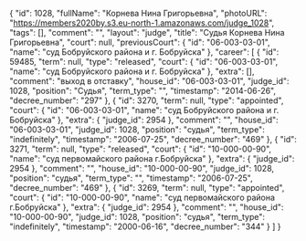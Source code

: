 {
    "id": 1028,
    "fullName": "Корнева Нина Григорьевна",
    "photoURL": "https://members2020by.s3.eu-north-1.amazonaws.com/judge_1028",
    "tags": [],
    "comment": "",
    "layout": "judge",
    "title": "Судья Корнева Нина Григорьевна",
    "court": null,
    "previousCourt": {
        "id": "06-003-03-01",
        "name": "суд Бобруйского района и г. Бобруйска"
    },
    "career": [
        {
            "id": 59485,
            "term": null,
            "type": "released",
            "court": {
                "id": "06-003-03-01",
                "name": "суд Бобруйского района и г. Бобруйска"
            },
            "extra": [],
            "comment": "выход в отставку",
            "house_id": "06-003-03-01",
            "judge_id": 1028,
            "position": "Судья",
            "term_type": "",
            "timestamp": "2014-06-26",
            "decree_number": "297"
        },
        {
            "id": 3270,
            "term": null,
            "type": "appointed",
            "court": {
                "id": "06-003-03-01",
                "name": "суд Бобруйского района и г. Бобруйска"
            },
            "extra": {
                "judge_id": 2954
            },
            "comment": "",
            "house_id": "06-003-03-01",
            "judge_id": 1028,
            "position": "судья",
            "term_type": "indefinitely",
            "timestamp": "2006-07-25",
            "decree_number": "469"
        },
        {
            "id": 3271,
            "term": null,
            "type": "released",
            "court": {
                "id": "10-000-00-90",
                "name": "суд первомайского района г.Бобруйска"
            },
            "extra": {
                "judge_id": 2954
            },
            "comment": "",
            "house_id": "10-000-00-90",
            "judge_id": 1028,
            "position": "судья",
            "term_type": "",
            "timestamp": "2006-07-25",
            "decree_number": "469"
        },
        {
            "id": 3269,
            "term": null,
            "type": "appointed",
            "court": {
                "id": "10-000-00-90",
                "name": "суд первомайского района г.Бобруйска"
            },
            "extra": {
                "judge_id": 2954
            },
            "comment": "",
            "house_id": "10-000-00-90",
            "judge_id": 1028,
            "position": "судья",
            "term_type": "indefinitely",
            "timestamp": "2000-06-16",
            "decree_number": "344"
        }
    ]
}